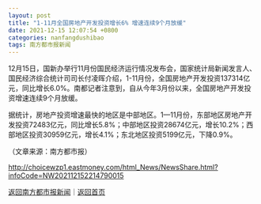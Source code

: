 ```yaml
---
layout: post
title: "1-11月全国房地产开发投资增长6% 增速连续9个月放缓"
date: 2021-12-15 12:07:54 +0800
categories: nanfangdushibao
tags: 南方都市报新闻
---
```

<p>12月15日，国新办举行11月份国民经济运行情况发布会，国家统计局新闻发言人、国民经济综合统计司司长付凌晖介绍，1-11月份，全国房地产开发投资137314亿元，同比增长6.0%。南都记者注意到，自从今年3月份以来，全国房地产开发投资增速连续9个月放缓。</p><p>据统计，房地产投资增速最快的地区是中部地区。1—11月份，东部地区房地产开发投资72483亿元，同比增长5.8%；中部地区投资28674亿元，增长10.2%；西部地区投资30959亿元，增长4.1%；东北地区投资5199亿元，下降0.9%。</p><p class="em_media">（文章来源：南方都市报）</p>

<http://choicewzp1.eastmoney.com/html_News/NewsShare.html?infoCode=NW202112152214790015>

[返回南方都市报新闻](//finews.withounder.com/category/nanfangdushibao.html)｜[返回首页](//finews.withounder.com/)